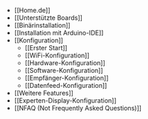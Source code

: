 * [[Home.de]]
* [[Unterstützte Boards]]
* [[Binärinstallation]]
* [[Installation mit Arduino-IDE]]
* [[Konfiguration]]
  * [[Erster Start]]
  * [[WiFi-Konfiguration]]
  * [[Hardware-Konfiguration]]
  * [[Software-Konfiguration]]
  * [[Empfänger-Konfiguration]]
  * [[Datenfeed-Konfiguration]]
* [[Weitere Features]]
* [[Experten-Display-Konfiguration]]
* [[NFAQ (Not Frequently Asked Questions)]]
